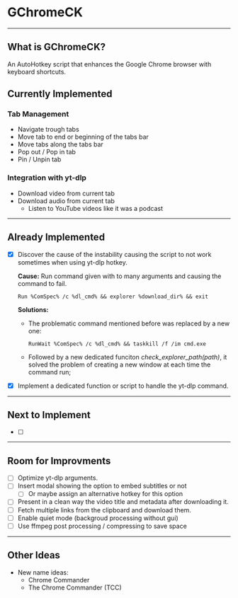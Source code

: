 # GChromeCK

---

## What is GChromeCK?

An AutoHotkey script that enhances the Google Chrome browser with keyboard shortcuts.

## Currently Implemented

### Tab Management

- Navigate trough tabs
- Move tab to end or beginning of the tabs bar
- Move tabs along the tabs bar
- Pop out / Pop in tab
- Pin / Unpin tab

### Integration with yt-dlp

- Download video from current tab
- Download audio from current tab
  - Listen to YouTube videos like it was a podcast

---

## Already Implemented

- [x] Discover the cause of the instability causing the script to not work sometimes when using yt-dlp hotkey.
  
  **Cause:** Run command given with to many arguments and causing the command to fail.
  
  `Run %ComSpec% /c %dl_cmd% && explorer %download_dir% && exit`
  
  **Solutions:**
  
  - The problematic command mentioned before was replaced by a new one:
    
    `RunWait %ComSpec% /c %dl_cmd% && taskkill /f /im cmd.exe`
  
  - Followed by a new dedicated funciton *check_explorer_path(path)*, it solved the problem of creating a new window at each time the command run;

- [x] Implement a dedicated function or script to handle the yt-dlp command.

---

## Next to Implement

- [ ] 

---

## Room for Improvments

- [ ] Optimize yt-dlp arguments.
- [ ] Insert modal showing the option to embed subtitles or not
  - [ ] Or maybe assign an alternative hotkey for this option
- [ ] Present in a clean way the video title and metadata after downloading it.
- [ ] Fetch multiple links from the clipboard and download them.
- [ ] Enable quiet mode (backgroud processing without gui)
- [ ] Use ffmpeg post processing / compressing to save space

---

## Other Ideas

- New name ideas:
  - Chrome Commander
  - The Chrome Commander (TCC)
